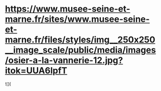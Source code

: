 # https://www.musee-seine-et-marne.fr/sites/www.musee-seine-et-marne.fr/files/styles/img__250x250__image_scale/public/media/images/osier-a-la-vannerie-12.jpg?itok=UUA6lpfT

![](
